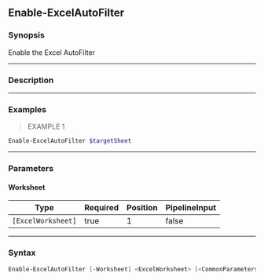 Enable-ExcelAutoFilter
----------------------

### Synopsis
Enable the Excel AutoFilter

---

### Description

---

### Examples
> EXAMPLE 1

```PowerShell
Enable-ExcelAutoFilter $targetSheet
```

---

### Parameters
#### **Worksheet**

|Type              |Required|Position|PipelineInput|
|------------------|--------|--------|-------------|
|`[ExcelWorksheet]`|true    |1       |false        |

---

### Syntax
```PowerShell
Enable-ExcelAutoFilter [-Worksheet] <ExcelWorksheet> [<CommonParameters>]
```
